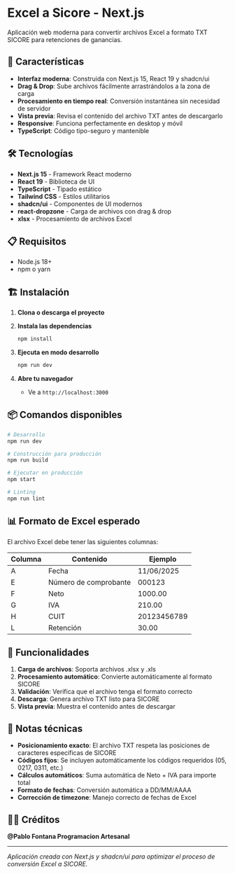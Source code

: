 # Excel a Sicore - Next.js

Aplicación web moderna para convertir archivos Excel a formato TXT SICORE para retenciones de ganancias.

## 🚀 Características

- **Interfaz moderna**: Construida con Next.js 15, React 19 y shadcn/ui
- **Drag & Drop**: Sube archivos fácilmente arrastrándolos a la zona de carga
- **Procesamiento en tiempo real**: Conversión instantánea sin necesidad de servidor
- **Vista previa**: Revisa el contenido del archivo TXT antes de descargarlo
- **Responsive**: Funciona perfectamente en desktop y móvil
- **TypeScript**: Código tipo-seguro y mantenible

## 🛠️ Tecnologías

- **Next.js 15** - Framework React moderno
- **React 19** - Biblioteca de UI
- **TypeScript** - Tipado estático
- **Tailwind CSS** - Estilos utilitarios
- **shadcn/ui** - Componentes de UI modernos
- **react-dropzone** - Carga de archivos con drag & drop
- **xlsx** - Procesamiento de archivos Excel

## 📋 Requisitos

- Node.js 18+ 
- npm o yarn

## 🏗️ Instalación

1. **Clona o descarga el proyecto**

2. **Instala las dependencias**
   ```bash
   npm install
   ```

3. **Ejecuta en modo desarrollo**
   ```bash
   npm run dev
   ```

4. **Abre tu navegador**
   - Ve a `http://localhost:3000`

## 📦 Comandos disponibles

```bash
# Desarrollo
npm run dev

# Construcción para producción
npm run build

# Ejecutar en producción
npm start

# Linting
npm run lint
```

## 📊 Formato de Excel esperado

El archivo Excel debe tener las siguientes columnas:

| Columna | Contenido | Ejemplo |
|---------|-----------|---------|
| A | Fecha | 11/06/2025 |
| E | Número de comprobante | 000123 |
| F | Neto | 1000.00 |
| G | IVA | 210.00 |
| H | CUIT | 20123456789 |
| L | Retención | 30.00 |

## 🎯 Funcionalidades

1. **Carga de archivos**: Soporta archivos .xlsx y .xls
2. **Procesamiento automático**: Convierte automáticamente al formato SICORE
3. **Validación**: Verifica que el archivo tenga el formato correcto
4. **Descarga**: Genera archivo TXT listo para SICORE
5. **Vista previa**: Muestra el contenido antes de descargar

## 📝 Notas técnicas

- **Posicionamiento exacto**: El archivo TXT respeta las posiciones de caracteres específicas de SICORE
- **Códigos fijos**: Se incluyen automáticamente los códigos requeridos (05, 0217, 0311, etc.)
- **Cálculos automáticos**: Suma automática de Neto + IVA para importe total
- **Formato de fechas**: Conversión automática a DD/MM/AAAA
- **Corrección de timezone**: Manejo correcto de fechas de Excel

## 👨‍💻 Créditos

**@Pablo Fontana Programacion Artesanal**

---

*Aplicación creada con Next.js y shadcn/ui para optimizar el proceso de conversión Excel a SICORE.*